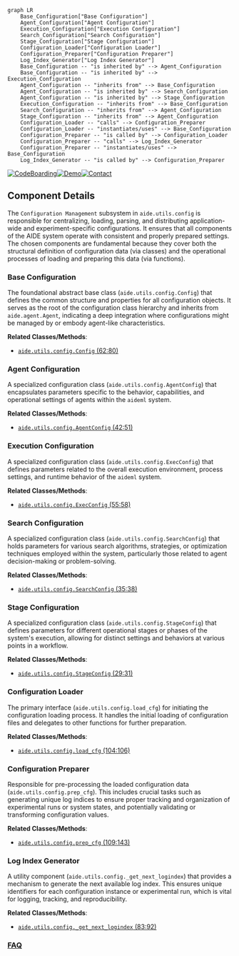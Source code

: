 ```mermaid
graph LR
    Base_Configuration["Base Configuration"]
    Agent_Configuration["Agent Configuration"]
    Execution_Configuration["Execution Configuration"]
    Search_Configuration["Search Configuration"]
    Stage_Configuration["Stage Configuration"]
    Configuration_Loader["Configuration Loader"]
    Configuration_Preparer["Configuration Preparer"]
    Log_Index_Generator["Log Index Generator"]
    Base_Configuration -- "is inherited by" --> Agent_Configuration
    Base_Configuration -- "is inherited by" --> Execution_Configuration
    Agent_Configuration -- "inherits from" --> Base_Configuration
    Agent_Configuration -- "is inherited by" --> Search_Configuration
    Agent_Configuration -- "is inherited by" --> Stage_Configuration
    Execution_Configuration -- "inherits from" --> Base_Configuration
    Search_Configuration -- "inherits from" --> Agent_Configuration
    Stage_Configuration -- "inherits from" --> Agent_Configuration
    Configuration_Loader -- "calls" --> Configuration_Preparer
    Configuration_Loader -- "instantiates/uses" --> Base_Configuration
    Configuration_Preparer -- "is called by" --> Configuration_Loader
    Configuration_Preparer -- "calls" --> Log_Index_Generator
    Configuration_Preparer -- "instantiates/uses" --> Base_Configuration
    Log_Index_Generator -- "is called by" --> Configuration_Preparer
```
[![CodeBoarding](https://img.shields.io/badge/Generated%20by-CodeBoarding-9cf?style=flat-square)](https://github.com/CodeBoarding/GeneratedOnBoardings)[![Demo](https://img.shields.io/badge/Try%20our-Demo-blue?style=flat-square)](https://www.codeboarding.org/demo)[![Contact](https://img.shields.io/badge/Contact%20us%20-%20contact@codeboarding.org-lightgrey?style=flat-square)](mailto:contact@codeboarding.org)

## Component Details

The `Configuration Management` subsystem in `aide.utils.config` is responsible for centralizing, loading, parsing, and distributing application-wide and experiment-specific configurations. It ensures that all components of the AIDE system operate with consistent and properly prepared settings. The chosen components are fundamental because they cover both the structural definition of configuration data (via classes) and the operational processes of loading and preparing this data (via functions).

### Base Configuration
The foundational abstract base class (`aide.utils.config.Config`) that defines the common structure and properties for all configuration objects. It serves as the root of the configuration class hierarchy and inherits from `aide.agent.Agent`, indicating a deep integration where configurations might be managed by or embody agent-like characteristics.


**Related Classes/Methods**:

- <a href="https://github.com/WecoAI/aideml/blob/master/aide/utils/config.py#L62-L80" target="_blank" rel="noopener noreferrer">`aide.utils.config.Config` (62:80)</a>


### Agent Configuration
A specialized configuration class (`aide.utils.config.AgentConfig`) that encapsulates parameters specific to the behavior, capabilities, and operational settings of agents within the `aideml` system.


**Related Classes/Methods**:

- <a href="https://github.com/WecoAI/aideml/blob/master/aide/utils/config.py#L42-L51" target="_blank" rel="noopener noreferrer">`aide.utils.config.AgentConfig` (42:51)</a>


### Execution Configuration
A specialized configuration class (`aide.utils.config.ExecConfig`) that defines parameters related to the overall execution environment, process settings, and runtime behavior of the `aideml` system.


**Related Classes/Methods**:

- <a href="https://github.com/WecoAI/aideml/blob/master/aide/utils/config.py#L55-L58" target="_blank" rel="noopener noreferrer">`aide.utils.config.ExecConfig` (55:58)</a>


### Search Configuration
A specialized configuration class (`aide.utils.config.SearchConfig`) that holds parameters for various search algorithms, strategies, or optimization techniques employed within the system, particularly those related to agent decision-making or problem-solving.


**Related Classes/Methods**:

- <a href="https://github.com/WecoAI/aideml/blob/master/aide/utils/config.py#L35-L38" target="_blank" rel="noopener noreferrer">`aide.utils.config.SearchConfig` (35:38)</a>


### Stage Configuration
A specialized configuration class (`aide.utils.config.StageConfig`) that defines parameters for different operational stages or phases of the system's execution, allowing for distinct settings and behaviors at various points in a workflow.


**Related Classes/Methods**:

- <a href="https://github.com/WecoAI/aideml/blob/master/aide/utils/config.py#L29-L31" target="_blank" rel="noopener noreferrer">`aide.utils.config.StageConfig` (29:31)</a>


### Configuration Loader
The primary interface (`aide.utils.config.load_cfg`) for initiating the configuration loading process. It handles the initial loading of configuration files and delegates to other functions for further preparation.


**Related Classes/Methods**:

- <a href="https://github.com/WecoAI/aideml/blob/master/aide/utils/config.py#L104-L106" target="_blank" rel="noopener noreferrer">`aide.utils.config.load_cfg` (104:106)</a>


### Configuration Preparer
Responsible for pre-processing the loaded configuration data (`aide.utils.config.prep_cfg`). This includes crucial tasks such as generating unique log indices to ensure proper tracking and organization of experimental runs or system states, and potentially validating or transforming configuration values.


**Related Classes/Methods**:

- <a href="https://github.com/WecoAI/aideml/blob/master/aide/utils/config.py#L109-L143" target="_blank" rel="noopener noreferrer">`aide.utils.config.prep_cfg` (109:143)</a>


### Log Index Generator
A utility component (`aide.utils.config._get_next_logindex`) that provides a mechanism to generate the next available log index. This ensures unique identifiers for each configuration instance or experimental run, which is vital for logging, tracking, and reproducibility.


**Related Classes/Methods**:

- <a href="https://github.com/WecoAI/aideml/blob/master/aide/utils/config.py#L83-L92" target="_blank" rel="noopener noreferrer">`aide.utils.config._get_next_logindex` (83:92)</a>




### [FAQ](https://github.com/CodeBoarding/GeneratedOnBoardings/tree/main?tab=readme-ov-file#faq)